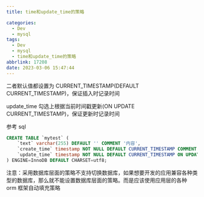 ```yaml
---
title: time和update_time的策略

categories:
  - Dev
  - mysql
tags:
  - Dev
  - mysql
  - time和update_time的策略
abbrlink: 17208
date: 2023-03-06 15:47:44
---
```


二者默认值都设置为 CURRENT_TIMESTAMP(DEFAULT CURRENT_TIMESTAMP)，保证插入时记录时间

update_time 勾选上根据当前时间戳更新(ON UPDATE CURRENT_TIMESTAMP)，保证更新时记录时间

参考 sql

```sql
CREATE TABLE `mytest` (
    `text` varchar(255) DEFAULT '' COMMENT '内容',
    `create_time` timestamp NOT NULL DEFAULT CURRENT_TIMESTAMP COMMENT '创建时间',
    `update_time` timestamp NOT NULL DEFAULT CURRENT_TIMESTAMP ON UPDATE CURRENT_TIMESTAMP COMMENT '更新时间'
) ENGINE=InnoDB DEFAULT CHARSET=utf8;
```

注意：采用数据库层面的策略不支持切换数据库，如果想要开发的应用兼容各种类型的数据库，那么就不能设置数据库层面的策略。而是应该使用应用层的各种 orm 框架自动填充策略
